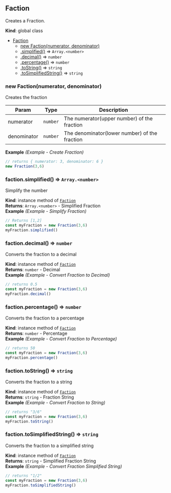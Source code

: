 <a name="Faction"></a>

## Faction

Creates a Fraction.

**Kind**: global class

-   [Faction](#Faction)
    -   [new Faction(numerator, denominator)](#new_Faction_new)
    -   [.simplified()](#Faction+simplified) ⇒ <code>Array.&lt;number&gt;</code>
    -   [.decimal()](#Faction+decimal) ⇒ <code>number</code>
    -   [.percentage()](#Faction+percentage) ⇒ <code>number</code>
    -   [.toString()](#Faction+toString) ⇒ <code>string</code>
    -   [.toSimplifiedString()](#Faction+toSimplifiedString) ⇒ <code>string</code>

<a name="new_Faction_new"></a>

### new Faction(numerator, denominator)

Creates the fraction

| Param       | Type                | Description                                   |
| ----------- | ------------------- | --------------------------------------------- |
| numerator   | <code>number</code> | The numerator(upper number) of the fraction   |
| denominator | <code>number</code> | The denominator(lower number) of the fraction |

**Example** _(Example - Create Fraction)_

```js
// returns { numerator: 3, denominator: 6 }
new Fraction(3,6)
```

<a name="Faction+simplified"></a>

### faction.simplified() ⇒ <code>Array.&lt;number&gt;</code>

Simplify the number

**Kind**: instance method of [<code>Faction</code>](#Faction)  
**Returns**: <code>Array.&lt;number&gt;</code> - Simplified Fraction  
**Example** _(Example - Simplify Fraction)_

```js
// Returns [1,2]
const myFraction = new Fraction(3,6)
myFraction.simplified()
```

<a name="Faction+decimal"></a>

### faction.decimal() ⇒ <code>number</code>

Converts the fraction to a decimal

**Kind**: instance method of [<code>Faction</code>](#Faction)  
**Returns**: <code>number</code> - Decimal  
**Example** _(Example - Convert Fraction to Decimal)_

```js
// returns 0.5
const myFraction = new Fraction(3,6)
myFraction.decimal()
```

<a name="Faction+percentage"></a>

### faction.percentage() ⇒ <code>number</code>

Converts the fraction to a percentage

**Kind**: instance method of [<code>Faction</code>](#Faction)  
**Returns**: <code>number</code> - Percentage  
**Example** _(Example - Convert Fraction to Percentage)_

```js
// returns 50
const myFraction = new Fraction(3,6)
myFraction.percentage()
```

<a name="Faction+toString"></a>

### faction.toString() ⇒ <code>string</code>

Converts the fraction to a string

**Kind**: instance method of [<code>Faction</code>](#Faction)  
**Returns**: <code>string</code> - Fraction String  
**Example** _(Example - Convert Fraction to String)_

```js
// returns "3/6"
const myFraction = new Fraction(3,6)
myFraction.toString()
```

<a name="Faction+toSimplifiedString"></a>

### faction.toSimplifiedString() ⇒ <code>string</code>

Converts the fraction to a simplified string

**Kind**: instance method of [<code>Faction</code>](#Faction)  
**Returns**: <code>string</code> - Simplified Fraction String  
**Example** _(Example - Convert Fraction Simplified String)_

```js
// returns "1/2"
const myFraction = new Fraction(3,6)
myFraction.toSimplifiedString()
```
